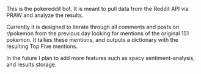 This is the pokereddit bot. It is meant to pull data from the Reddit API via PRAW and analyze the results.

Currently it is designed to iterate through all comments and posts on r/pokemon from the previous day looking for mentions of the original 151 pokemon. It tallies these mentions, and outputs a dictionary with the resulting Top Five mentions.

In the future I plan to add more features such as spacy sentiment-analysis, and results storage.
